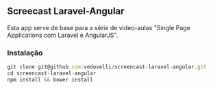 ## Screecast Laravel-Angular

Esta app serve de base para a série de video-aulas "Single Page Applications com Laravel e AngularJS".

### Instalação

```javascript
git clone git@github.com:vedovelli/screencast-laravel-angular.git
cd screencast-laravel-angular
npm install && bower install
```
